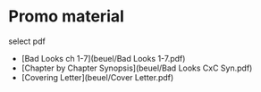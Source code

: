 # Promo material
select pdf
- [Bad Looks ch 1-7](beuel/Bad Looks 1-7.pdf)
- [Chapter by Chapter Synopsis](beuel/Bad Looks CxC Syn.pdf)
- [Covering Letter](beuel/Cover Letter.pdf)

